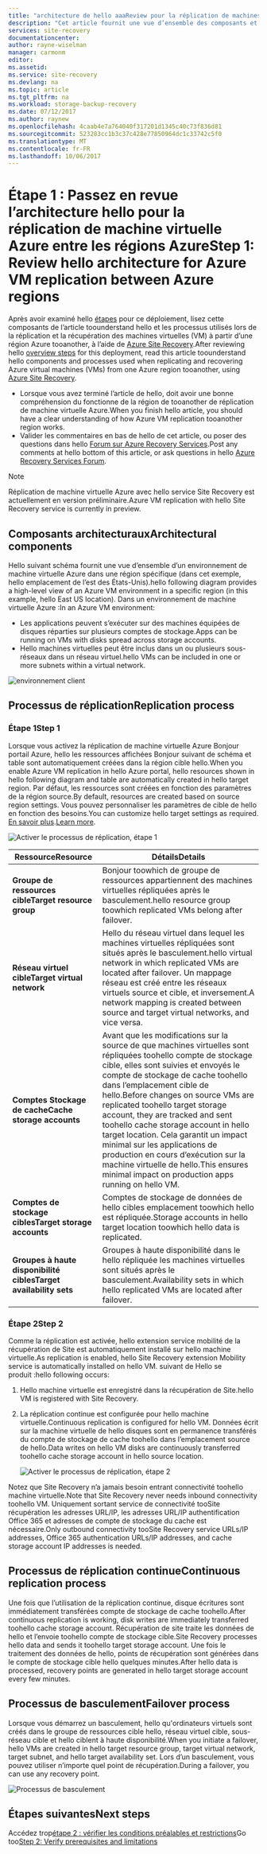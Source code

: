 ```yaml
---
title: "architecture de hello aaaReview pour la réplication de machines virtuelles Azure entre les régions Azure | Documents Microsoft"
description: "Cet article fournit une vue d’ensemble des composants et architecture utilisée lors de la réplication des machines virtuelles Azure entre les régions Azure à l’aide du service d’Azure Site Recovery hello."
services: site-recovery
documentationcenter: 
author: rayne-wiselman
manager: carmonm
editor: 
ms.assetid: 
ms.service: site-recovery
ms.devlang: na
ms.topic: article
ms.tgt_pltfrm: na
ms.workload: storage-backup-recovery
ms.date: 07/12/2017
ms.author: raynew
ms.openlocfilehash: 4caab4e7a764040f317201d1345c40c73f836d81
ms.sourcegitcommit: 523283cc1b3c37c428e77850964dc1c33742c5f0
ms.translationtype: MT
ms.contentlocale: fr-FR
ms.lasthandoff: 10/06/2017
---
```

# <a name="step-1-review-hello-architecture-for-azure-vm-replication-between-azure-regions"></a><span data-ttu-id="71940-103">Étape 1 : Passez en revue l’architecture hello pour la réplication de machine virtuelle Azure entre les régions Azure</span><span class="sxs-lookup"><span data-stu-id="71940-103">Step 1: Review hello architecture for Azure VM replication between Azure regions</span></span>


<span data-ttu-id="71940-104">Après avoir examiné hello [étapes](azure-to-azure-walkthrough-overview.md) pour ce déploiement, lisez cette composants de l’article toounderstand hello et les processus utilisés lors de la réplication et la récupération des machines virtuelles (VM) à partir d’une région Azure tooanother, à l’aide de [Azure Site Recovery](site-recovery-overview.md).</span><span class="sxs-lookup"><span data-stu-id="71940-104">After reviewing hello [overview steps](azure-to-azure-walkthrough-overview.md) for this deployment, read this article toounderstand hello components and processes used when replicating and recovering Azure virtual machines (VMs) from one Azure region tooanother, using [Azure Site Recovery](site-recovery-overview.md).</span></span>

- <span data-ttu-id="71940-105">Lorsque vous avez terminé l’article de hello, doit avoir une bonne compréhension du fonctionne de la région de tooanother de réplication de machine virtuelle Azure.</span><span class="sxs-lookup"><span data-stu-id="71940-105">When you finish hello article, you should have a clear understanding of how Azure VM replication tooanother region works.</span></span>
- <span data-ttu-id="71940-106">Valider les commentaires en bas de hello de cet article, ou poser des questions dans hello [Forum sur Azure Recovery Services](https://social.msdn.microsoft.com/forums/azure/home?forum=hypervrecovmgr).</span><span class="sxs-lookup"><span data-stu-id="71940-106">Post any comments at hello bottom of this article, or ask questions in hello [Azure Recovery Services Forum](https://social.msdn.microsoft.com/forums/azure/home?forum=hypervrecovmgr).</span></span>

>[!NOTE]
><span data-ttu-id="71940-107">Réplication de machine virtuelle Azure avec hello service Site Recovery est actuellement en version préliminaire.</span><span class="sxs-lookup"><span data-stu-id="71940-107">Azure VM replication with hello Site Recovery service is currently in preview.</span></span>



## <a name="architectural-components"></a><span data-ttu-id="71940-108">Composants architecturaux</span><span class="sxs-lookup"><span data-stu-id="71940-108">Architectural components</span></span>

<span data-ttu-id="71940-109">Hello suivant schéma fournit une vue d’ensemble d’un environnement de machine virtuelle Azure dans une région spécifique (dans cet exemple, hello emplacement de l’est des États-Unis).</span><span class="sxs-lookup"><span data-stu-id="71940-109">hello following diagram provides a high-level view of an Azure VM environment in a specific region (in this example, hello East US location).</span></span> <span data-ttu-id="71940-110">Dans un environnement de machine virtuelle Azure :</span><span class="sxs-lookup"><span data-stu-id="71940-110">In an Azure VM environment:</span></span>
- <span data-ttu-id="71940-111">Les applications peuvent s’exécuter sur des machines équipées de disques réparties sur plusieurs comptes de stockage.</span><span class="sxs-lookup"><span data-stu-id="71940-111">Apps can be running on VMs with disks spread across storage accounts.</span></span>
- <span data-ttu-id="71940-112">Hello machines virtuelles peut être inclus dans un ou plusieurs sous-réseaux dans un réseau virtuel.</span><span class="sxs-lookup"><span data-stu-id="71940-112">hello VMs can be included in one or more subnets within a virtual network.</span></span>

![environnement client](./media/azure-to-azure-walkthrough-architecture/source-environment.png)

## <a name="replication-process"></a><span data-ttu-id="71940-114">Processus de réplication</span><span class="sxs-lookup"><span data-stu-id="71940-114">Replication process</span></span>

### <a name="step-1"></a><span data-ttu-id="71940-115">Étape 1</span><span class="sxs-lookup"><span data-stu-id="71940-115">Step 1</span></span>

<span data-ttu-id="71940-116">Lorsque vous activez la réplication de machine virtuelle Azure Bonjour portail Azure, hello les ressources affichées Bonjour suivant de schéma et table sont automatiquement créées dans la région cible hello.</span><span class="sxs-lookup"><span data-stu-id="71940-116">When you enable Azure VM replication in hello Azure portal, hello resources shown in hello following diagram and table are automatically created in hello target region.</span></span> <span data-ttu-id="71940-117">Par défaut, les ressources sont créées en fonction des paramètres de la région source.</span><span class="sxs-lookup"><span data-stu-id="71940-117">By default, resources are created based on source region settings.</span></span> <span data-ttu-id="71940-118">Vous pouvez personnaliser les paramètres de cible de hello en fonction des besoins.</span><span class="sxs-lookup"><span data-stu-id="71940-118">You can customize hello target settings as required.</span></span> <span data-ttu-id="71940-119">[En savoir plus](site-recovery-replicate-azure-to-azure.md).</span><span class="sxs-lookup"><span data-stu-id="71940-119">[Learn more](site-recovery-replicate-azure-to-azure.md).</span></span>

![Activer le processus de réplication, étape 1](./media/azure-to-azure-walkthrough-architecture/enable-replication-step-1.png)

<span data-ttu-id="71940-121">**Ressource**</span><span class="sxs-lookup"><span data-stu-id="71940-121">**Resource**</span></span> | <span data-ttu-id="71940-122">**Détails**</span><span class="sxs-lookup"><span data-stu-id="71940-122">**Details**</span></span>
--- | ---
<span data-ttu-id="71940-123">**Groupe de ressources cible**</span><span class="sxs-lookup"><span data-stu-id="71940-123">**Target resource group**</span></span> | <span data-ttu-id="71940-124">Bonjour toowhich de groupe de ressources appartiennent des machines virtuelles répliquées après le basculement.</span><span class="sxs-lookup"><span data-stu-id="71940-124">hello resource group toowhich replicated VMs belong after failover.</span></span>
<span data-ttu-id="71940-125">**Réseau virtuel cible**</span><span class="sxs-lookup"><span data-stu-id="71940-125">**Target virtual network**</span></span> | <span data-ttu-id="71940-126">Hello du réseau virtuel dans lequel les machines virtuelles répliquées sont situés après le basculement.</span><span class="sxs-lookup"><span data-stu-id="71940-126">hello virtual network in which replicated VMs are located after failover.</span></span> <span data-ttu-id="71940-127">Un mappage réseau est créé entre les réseaux virtuels source et cible, et inversement.</span><span class="sxs-lookup"><span data-stu-id="71940-127">A network mapping is created between source and target virtual networks, and vice versa.</span></span>
<span data-ttu-id="71940-128">**Comptes Stockage de cache**</span><span class="sxs-lookup"><span data-stu-id="71940-128">**Cache storage accounts**</span></span> | <span data-ttu-id="71940-129">Avant que les modifications sur la source de que machines virtuelles sont répliquées toohello compte de stockage cible, elles sont suivies et envoyés le compte de stockage de cache toohello dans l’emplacement cible de hello.</span><span class="sxs-lookup"><span data-stu-id="71940-129">Before changes on source VMs are replicated toohello target storage account, they are tracked and sent toohello cache storage account in hello target location.</span></span> <span data-ttu-id="71940-130">Cela garantit un impact minimal sur les applications de production en cours d’exécution sur la machine virtuelle de hello.</span><span class="sxs-lookup"><span data-stu-id="71940-130">This ensures minimal impact on production apps running on hello VM.</span></span>
<span data-ttu-id="71940-131">**Comptes de stockage cibles**</span><span class="sxs-lookup"><span data-stu-id="71940-131">**Target storage accounts**</span></span>  | <span data-ttu-id="71940-132">Comptes de stockage de données de hello cibles emplacement toowhich hello est répliquée.</span><span class="sxs-lookup"><span data-stu-id="71940-132">Storage accounts in hello target location toowhich hello data is replicated.</span></span>
<span data-ttu-id="71940-133">**Groupes à haute disponibilité cibles**</span><span class="sxs-lookup"><span data-stu-id="71940-133">**Target availability sets**</span></span>  | <span data-ttu-id="71940-134">Groupes à haute disponibilité dans le hello répliquée les machines virtuelles sont situés après le basculement.</span><span class="sxs-lookup"><span data-stu-id="71940-134">Availability sets in which hello replicated VMs are located after failover.</span></span>

### <a name="step-2"></a><span data-ttu-id="71940-135">Étape 2</span><span class="sxs-lookup"><span data-stu-id="71940-135">Step 2</span></span>

<span data-ttu-id="71940-136">Comme la réplication est activée, hello extension service mobilité de la récupération de Site est automatiquement installé sur hello machine virtuelle.</span><span class="sxs-lookup"><span data-stu-id="71940-136">As replication is enabled, hello Site Recovery extension Mobility service is automatically installed on hello VM.</span></span> <span data-ttu-id="71940-137">suivant de Hello se produit :</span><span class="sxs-lookup"><span data-stu-id="71940-137">hello following occurs:</span></span>

1. <span data-ttu-id="71940-138">Hello machine virtuelle est enregistré dans la récupération de Site.</span><span class="sxs-lookup"><span data-stu-id="71940-138">hello VM is registered with Site Recovery.</span></span>

2. <span data-ttu-id="71940-139">La réplication continue est configurée pour hello machine virtuelle.</span><span class="sxs-lookup"><span data-stu-id="71940-139">Continuous replication is configured for hello VM.</span></span> <span data-ttu-id="71940-140">Données écrit sur la machine virtuelle de hello disques sont en permanence transférés du compte de stockage de cache toohello dans l’emplacement source de hello.</span><span class="sxs-lookup"><span data-stu-id="71940-140">Data writes on hello VM disks are continuously transferred toohello cache storage account in hello source location.</span></span>

   ![Activer le processus de réplication, étape 2](./media/azure-to-azure-walkthrough-architecture/enable-replication-step-2.png)

  
  <span data-ttu-id="71940-142">Notez que Site Recovery n’a jamais besoin entrant connectivité toohello machine virtuelle.</span><span class="sxs-lookup"><span data-stu-id="71940-142">Note that Site Recovery never needs inbound connectivity toohello VM.</span></span> <span data-ttu-id="71940-143">Uniquement sortant service de connectivité tooSite récupération les adresses URL/IP, les adresses URL/IP authentification Office 365 et adresses de compte de stockage du cache est nécessaire.</span><span class="sxs-lookup"><span data-stu-id="71940-143">Only outbound connectivity tooSite Recovery service URLs/IP addresses, Office 365 authentication URLs/IP addresses, and cache storage account IP addresses is needed.</span></span> 

## <a name="continuous-replication-process"></a><span data-ttu-id="71940-144">Processus de réplication continue</span><span class="sxs-lookup"><span data-stu-id="71940-144">Continuous replication process</span></span>

<span data-ttu-id="71940-145">Une fois que l’utilisation de la réplication continue, disque écritures sont immédiatement transférées compte de stockage de cache toohello.</span><span class="sxs-lookup"><span data-stu-id="71940-145">After continuous replication is working, disk writes are immediately transferred toohello cache storage account.</span></span> <span data-ttu-id="71940-146">Récupération de site traite les données de hello et l’envoie toohello compte de stockage cible.</span><span class="sxs-lookup"><span data-stu-id="71940-146">Site Recovery processes hello data and sends it toohello target storage account.</span></span> <span data-ttu-id="71940-147">Une fois le traitement des données de hello, points de récupération sont générées dans le compte de stockage cible hello quelques minutes.</span><span class="sxs-lookup"><span data-stu-id="71940-147">After hello data is processed, recovery points are generated in hello target storage account every few minutes.</span></span>

## <a name="failover-process"></a><span data-ttu-id="71940-148">Processus de basculement</span><span class="sxs-lookup"><span data-stu-id="71940-148">Failover process</span></span>

<span data-ttu-id="71940-149">Lorsque vous démarrez un basculement, hello qu'ordinateurs virtuels sont créés dans le groupe de ressources cible hello, réseau virtuel cible, sous-réseau cible et hello ciblent à haute disponibilité.</span><span class="sxs-lookup"><span data-stu-id="71940-149">When you initiate a failover, hello VMs are created in hello target resource group, target virtual network, target subnet, and hello target availability set.</span></span> <span data-ttu-id="71940-150">Lors d’un basculement, vous pouvez utiliser n’importe quel point de récupération.</span><span class="sxs-lookup"><span data-stu-id="71940-150">During a failover, you can use any recovery point.</span></span>

![Processus de basculement](./media/azure-to-azure-walkthrough-architecture/failover.png)

## <a name="next-steps"></a><span data-ttu-id="71940-152">Étapes suivantes</span><span class="sxs-lookup"><span data-stu-id="71940-152">Next steps</span></span>

<span data-ttu-id="71940-153">Accédez trop[étape 2 : vérifier les conditions préalables et restrictions](azure-to-azure-walkthrough-prerequisites.md)</span><span class="sxs-lookup"><span data-stu-id="71940-153">Go too[Step 2: Verify prerequisites and limitations](azure-to-azure-walkthrough-prerequisites.md)</span></span>
